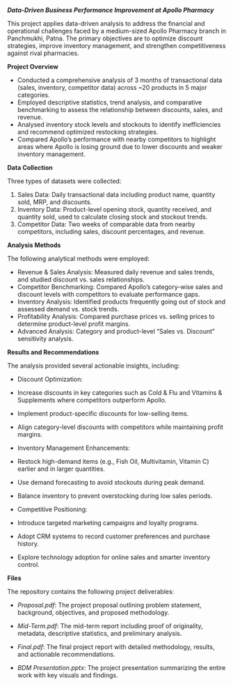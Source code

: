 ***Data-Driven Business Performance Improvement at Apollo Pharmacy***


This project applies data-driven analysis to address the financial and operational challenges faced by a medium-sized Apollo Pharmacy branch in Panchmukhi, Patna. The primary objectives are to optimize discount strategies, improve inventory management, and strengthen competitiveness against rival pharmacies.



**Project Overview**


* Conducted a comprehensive analysis of 3 months of transactional data (sales, inventory, competitor data) across ~20 products in 5 major categories.
* Employed descriptive statistics, trend analysis, and comparative benchmarking to assess the relationship between discounts, sales, and revenue.
* Analysed inventory stock levels and stockouts to identify inefficiencies and recommend optimized restocking strategies.
* Compared Apollo’s performance with nearby competitors to highlight areas where Apollo is losing ground due to lower discounts and weaker inventory management.



**Data Collection**


Three types of datasets were collected:

1. Sales Data: Daily transactional data including product name, quantity sold, MRP, and discounts.
2. Inventory Data: Product-level opening stock, quantity received, and quantity sold, used to calculate closing stock and stockout trends.
3. Competitor Data: Two weeks of comparable data from nearby competitors, including sales, discount percentages, and revenue.



**Analysis Methods**


The following analytical methods were employed:

* Revenue \& Sales Analysis: Measured daily revenue and sales trends, and studied discount vs. sales relationships.
* Competitor Benchmarking: Compared Apollo’s category-wise sales and discount levels with competitors to evaluate performance gaps.
* Inventory Analysis: Identified products frequently going out of stock and assessed demand vs. stock trends.
* Profitability Analysis: Compared purchase prices vs. selling prices to determine product-level profit margins.
* Advanced Analysis: Category and product-level “Sales vs. Discount” sensitivity analysis.



**Results and Recommendations**


The analysis provided several actionable insights, including:


* Discount Optimization:

* Increase discounts in key categories such as Cold \& Flu and Vitamins \& Supplements where competitors outperform Apollo.
* Implement product-specific discounts for low-selling items.
* Align category-level discounts with competitors while maintaining profit margins.


* Inventory Management Enhancements:

* Restock high-demand items (e.g., Fish Oil, Multivitamin, Vitamin C) earlier and in larger quantities.
* Use demand forecasting to avoid stockouts during peak demand.
* Balance inventory to prevent overstocking during low sales periods.


* Competitive Positioning:

* Introduce targeted marketing campaigns and loyalty programs.
* Adopt CRM systems to record customer preferences and purchase history.
* Explore technology adoption for online sales and smarter inventory control.



**Files**


The repository contains the following project deliverables:


* *Proposal.pdf*: The project proposal outlining problem statement, background, objectives, and proposed methodology.

* *Mid-Term.pdf*: The mid-term report including proof of originality, metadata, descriptive statistics, and preliminary analysis.

* *Final.pdf*: The final project report with detailed methodology, results, and actionable recommendations.

* *BDM Presentation.pptx*: The project presentation summarizing the entire work with key visuals and findings.
